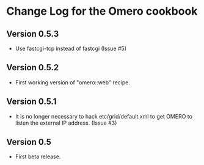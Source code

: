 Change Log for the Omero cookbook
=================================

Version 0.5.3
-----------
 - Use fastcgi-tcp instead of fastcgi (Issue #5)

Version 0.5.2
-----------
 - First working version of "omero::web" recipe.

Version 0.5.1
-----------
 - It is no longer necessary to hack etc/grid/default.xml to get OMERO
   to listen the external IP address.  (Issue #3)

Version 0.5
-----------
 - First beta release.
